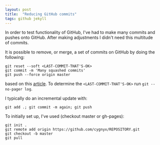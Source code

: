 ```yaml
---
layout: post
title:  "Reducing GitHub commits"
tags: github jekyll
---
```


In order to test functionality of GitHub, I've had to make many commits
and pushes onto GitHub. After making adjustments I didn't need this
multitude of commits.

It is possible to remove, or merge, a set of commits on GitHub by
doing the following:
```
git reset --soft <LAST-COMMIT-THAT'S-OK>
git commit -m 'Many squashed commits'
git push --force origin master
```
based on this
[article](http://stackoverflow.com/questions/8213926/git-simplest-way-of-squashing-commits-on-master).
To determine the `<LAST-COMMIT-THAT'S-OK>`
run `git --no-pager log`.

I typically do an incremental update with:
```
git add .; git commit -m again; git push
```

To initially set up, I've used (checkout master or gh-pages):
```
git init .
git remote add origin https://github.com/cygnyx/REPOSITORY.git
git checkout -b master
git pull
```

